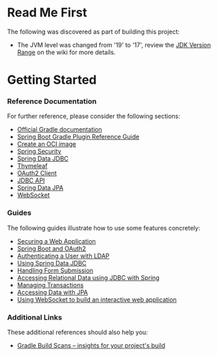 # Read Me First

The following was discovered as part of building this project:

- The JVM level was changed from '19' to '17', review the [JDK Version Range](https://github.com/spring-projects/spring-framework/wiki/Spring-Framework-Versions#jdk-version-range) on the wiki for more
  details.

# Getting Started

### Reference Documentation

For further reference, please consider the following sections:

- [Official Gradle documentation](https://docs.gradle.org)
- [Spring Boot Gradle Plugin Reference Guide](https://docs.spring.io/spring-boot/docs/3.0.1/gradle-plugin/reference/html/)
- [Create an OCI image](https://docs.spring.io/spring-boot/docs/3.0.1/gradle-plugin/reference/html/#build-image)
- [Spring Security](https://docs.spring.io/spring-boot/docs/3.0.1/reference/htmlsingle/#web.security)
- [Spring Data JDBC](https://docs.spring.io/spring-boot/docs/3.0.1/reference/htmlsingle/#data.sql.jdbc)
- [Thymeleaf](https://docs.spring.io/spring-boot/docs/3.0.1/reference/htmlsingle/#web.servlet.spring-mvc.template-engines)
- [OAuth2 Client](https://docs.spring.io/spring-boot/docs/3.0.1/reference/htmlsingle/#web.security.oauth2.client)
- [JDBC API](https://docs.spring.io/spring-boot/docs/3.0.1/reference/htmlsingle/#data.sql)
- [Spring Data JPA](https://docs.spring.io/spring-boot/docs/3.0.1/reference/htmlsingle/#data.sql.jpa-and-spring-data)
- [WebSocket](https://docs.spring.io/spring-boot/docs/3.0.1/reference/htmlsingle/#messaging.websockets)

### Guides

The following guides illustrate how to use some features concretely:

- [Securing a Web Application](https://spring.io/guides/gs/securing-web/)
- [Spring Boot and OAuth2](https://spring.io/guides/tutorials/spring-boot-oauth2/)
- [Authenticating a User with LDAP](https://spring.io/guides/gs/authenticating-ldap/)
- [Using Spring Data JDBC](https://github.com/spring-projects/spring-data-examples/tree/master/jdbc/basics)
- [Handling Form Submission](https://spring.io/guides/gs/handling-form-submission/)
- [Accessing Relational Data using JDBC with Spring](https://spring.io/guides/gs/relational-data-access/)
- [Managing Transactions](https://spring.io/guides/gs/managing-transactions/)
- [Accessing Data with JPA](https://spring.io/guides/gs/accessing-data-jpa/)
- [Using WebSocket to build an interactive web application](https://spring.io/guides/gs/messaging-stomp-websocket/)

### Additional Links

These additional references should also help you:

- [Gradle Build Scans – insights for your project's build](https://scans.gradle.com#gradle)
